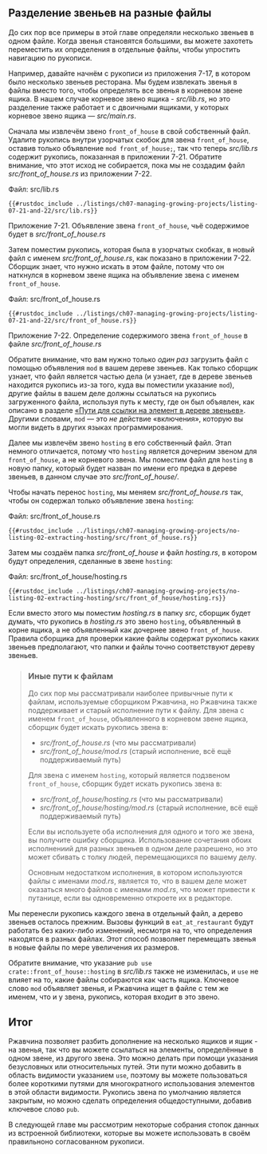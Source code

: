 ## Разделение звеньев на разные файлы

До сих пор все примеры в этой главе определяли несколько звеньев в одном файле. Когда звенья становятся большими, вы можете захотеть переместить их определения в отдельные файлы, чтобы упростить навигацию по рукописи.

Например, давайте начнём с рукописи из приложения 7-17, в котором было несколько звеньев ресторана. Мы будем извлекать звенья в файлы вместо того, чтобы определять все звенья в корневом звене ящика. В нашем случае корневое звено ящика - *src/lib.rs*, но это разделение также работает и с двоичными ящиками, у которых корневое звено ящика — *src/main.rs*.

Сначала мы извлечём звено `front_of_house` в свой собственный файл. Удалите рукопись внутри узорчатых скобок для звена `front_of_house`, оставив только объявление `mod front_of_house;`, так что теперь *src/lib.rs* содержит рукопись, показанная в приложении 7-21. Обратите внимание, что этот исход не собирается, пока мы не создадим файл *src/front_of_house.rs* из приложении 7-22.

<span class="filename">Файл: src/lib.rs</span>

```rust,ignore,does_not_compile
{{#rustdoc_include ../listings/ch07-managing-growing-projects/listing-07-21-and-22/src/lib.rs}}
```

<span class="caption">Приложение 7-21. Объявление звена <code>front_of_house</code>, чьё содержимое будет в <em>src/front_of_house.rs</em></span>

Затем поместим рукопись, которая была в узорчатых скобках, в новый файл с именем *src/front_of_house.rs*, как показано в приложении 7-22. Сборщик знает, что нужно искать в этом файле, потому что он наткнулся в корневом звене ящика на объявление звена с именем `front_of_house`.

<span class="filename">Файл: src/front_of_house.rs</span>

```rust,ignore
{{#rustdoc_include ../listings/ch07-managing-growing-projects/listing-07-21-and-22/src/front_of_house.rs}}
```

<span class="caption">Приложение 7-22. Определение содержимого звена <code>front_of_house</code> в файле <em>src/front_of_house.rs</em></span>

Обратите внимание, что вам нужно только *один раз* загрузить файл с помощью объявления `mod` в вашем дереве звеньев. Как только сборщик узнает, что файл является частью дела (и узнает, где в дереве звеньев находится рукопись из-за того, куда вы поместили указание `mod`), другие файлы в вашем деле должны ссылаться на рукопись загруженного файла, используя путь к месту, где он был объявлен, как описано в разделе [«Пути для ссылки на элемент в дереве звеньев»]<!-- ignore -->. Другими словами, `mod` — это *не* действие «включения», которую вы могли видеть в других языках программирования.

Далее мы извлечём звено `hosting` в его собственный файл. Этап немного отличается, потому что `hosting` является дочерним звеном для `front_of_house`, а не корневого звена. Мы поместим файл для `hosting` в новую папку, который будет назван по имени его предка в дереве звеньев, в данном случае это *src/front_of_house/*.

Чтобы начать перенос `hosting`, мы меняем *src/front_of_house.rs* так, чтобы он содержал только объявление звена `hosting`:

<span class="filename">Файл: src/front_of_house.rs</span>

```rust,ignore
{{#rustdoc_include ../listings/ch07-managing-growing-projects/no-listing-02-extracting-hosting/src/front_of_house.rs}}
```

Затем мы создаём папка *src/front_of_house* и файл *hosting.rs*, в котором будут  определения, сделанные в звене `hosting`:

<span class="filename">Файл: src/front_of_house/hosting.rs</span>

```rust,ignore
{{#rustdoc_include ../listings/ch07-managing-growing-projects/no-listing-02-extracting-hosting/src/front_of_house/hosting.rs}}
```

Если вместо этого мы поместим *hosting.rs* в папку *src*, сборщик будет думать, что рукопись в *hosting.rs* это звено `hosting`, объявленный в корне ящика, а не объявленный как дочернее звено `front_of_house`. Правила сборщика для проверки какие файлы содержат рукопись каких звеньев предполагают, что папки и файлы точно соответствуют дереву звеньев.

> ### Иные пути к файлам
>
> До сих пор мы рассматривали наиболее привычные пути к файлам, используемые сборщиком Ржавчина, но Ржавчина также поддерживает и старый исполнение пути к файлу. Для звена с именем `front_of_house`, объявленного в корневом звене ящика, сборщик будет искать рукопись звена в:
>
> - *src/front_of_house.rs* (что мы рассматривали)
> - *src/front_of_house/mod.rs* (старый исполнение, всё ещё поддерживаемый путь)
>
> Для звена с именем `hosting`, который является подзвеном `front_of_house`, сборщик будет искать рукопись звена в:
>
> - *src/front_of_house/hosting.rs* (что мы рассматривали)
> - *src/front_of_house/hosting/mod.rs* (старый исполнение, всё ещё поддерживаемый путь)
>
> Если вы используете оба исполнения для одного и того же звена, вы получите ошибку сборщика. Использование сочетания обоих исполнениий для разных звеньев в одном деле разрешено, но это может сбивать с толку людей, перемещающихся по вашему делу.
>
> Основным недостатком исполнения, в котором используются файлы с именами *mod.rs*, является то, что в вашем деле может оказаться много файлов с именами *mod.rs*, что может привести к путанице, если вы одновременно откроете их в редакторе.

Мы перенесли рукопись каждого звена в отдельный файл, а дерево звеньев осталось прежним. Вызовы функций в `eat_at_restaurant` будут работать без каких-либо изменений, несмотря на то, что определения находятся в разных файлах. Этот способ позволяет перемещать звенья в новые файлы по мере увеличения их размеров.

Обратите внимание, что указание `pub use crate::front_of_house::hosting` в *src/lib.rs* также не изменилась, и `use` не влияет на то, какие файлы собираются как часть ящика. Ключевое слово `mod` объявляет звенья, и Ржавчина ищет в файле с тем же именем, что и у звена, рукопись, которая входит в это звено.

## Итог

Ржавчина позволяет разбить дополнение на несколько ящиков и ящик - на звенья, так что вы можете ссылаться на элементы, определённые в одном звене, из другого звена. Это можно делать при помощи указания безусловных или относительных путей. Эти пути можно добавить в область видимости указанием `use`, поэтому вы можете пользоваться более короткими путями для многократного использования элементов в этой области видимости. Рукопись звена по умолчанию является закрытым, но можно сделать определения общедоступными, добавив ключевое слово `pub`.

В следующей главе мы рассмотрим некоторые собрания стопок данных из встроенной библиотеки, которые вы можете использовать в своём правильноно согласованном рукописи.


[«Пути для ссылки на элемент в дереве звеньев»]: ch07-03-paths-for-referring-to-an-item-in-the-module-tree.html